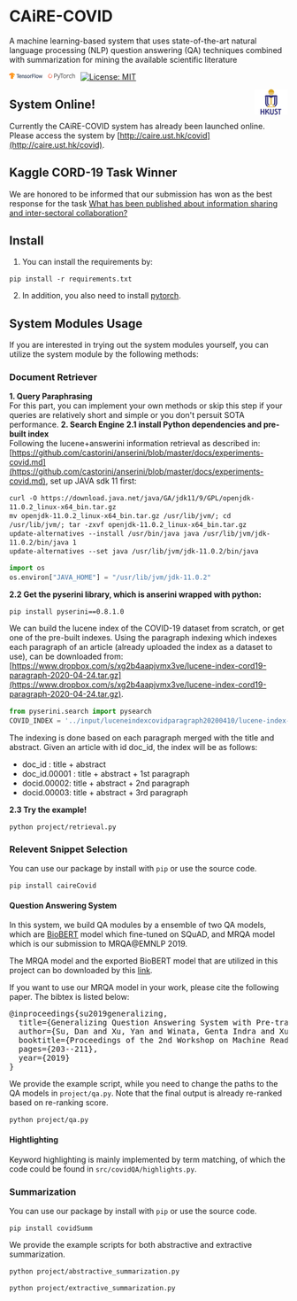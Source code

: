 # CAiRE-COVID
A machine learning-based system that uses state-of-the-art natural language processing (NLP) question answering (QA) techniques combined with summarization for mining the available scientific literature

<img src="img/tensorflow.png" width="12%"> <img src="img/pytorch-logo-dark.png" width="12%"> [![License: MIT](https://img.shields.io/badge/License-MIT-yellow.svg)](https://opensource.org/licenses/MIT) 


<img align="right" src="img/HKUST.jpg" width="12%">

## System Online!
Currently the CAiRE-COVID system has already been launched online. Please access the system by [http://caire.ust.hk/covid](http://caire.ust.hk/covid).
## Kaggle CORD-19 Task Winner
We are honored to be informed that our submission has won as the best response for the task [What has been published about information sharing and inter-sectoral collaboration?](https://www.kaggle.com/sudansudan/caire-cord-task10)

## Install
1. You can install the requirements by:
```
pip install -r requirements.txt
```
2. In addition, you also need to install [pytorch](https://pytorch.org/).

## System Modules Usage
If you are interested in trying out the system modules yourself, you can utilize the system module by the following methods:
### Document Retriever
**1. Query Paraphrasing**  
For this part, you can implement your own methods or skip this step if your queries are relatively short and simple or you don't persuit SOTA performance. 
**2. Search Engine** 
**2.1 install Python dependencies and pre-built index**  
Following the lucene+answerini information retrieval as described in: [https://github.com/castorini/anserini/blob/master/docs/experiments-covid.md](https://github.com/castorini/anserini/blob/master/docs/experiments-covid.md), set up JAVA sdk 11 first:
```
curl -O https://download.java.net/java/GA/jdk11/9/GPL/openjdk-11.0.2_linux-x64_bin.tar.gz
mv openjdk-11.0.2_linux-x64_bin.tar.gz /usr/lib/jvm/; cd /usr/lib/jvm/; tar -zxvf openjdk-11.0.2_linux-x64_bin.tar.gz
update-alternatives --install /usr/bin/java java /usr/lib/jvm/jdk-11.0.2/bin/java 1
update-alternatives --set java /usr/lib/jvm/jdk-11.0.2/bin/java
```
```python
import os
os.environ["JAVA_HOME"] = "/usr/lib/jvm/jdk-11.0.2"
```

**2.2 Get the pyserini library, which is anserini wrapped with python:**
```
pip install pyserini==0.8.1.0
```
We can build the lucene index of the COVID-19 dataset from scratch, or get one of the pre-built indexes. Using the paragraph indexing which indexes each paragraph of an article (already uploaded the index as a dataset to use), can be downloaded from: [https://www.dropbox.com/s/xg2b4aapjvmx3ve/lucene-index-cord19-paragraph-2020-04-24.tar.gz](https://www.dropbox.com/s/xg2b4aapjvmx3ve/lucene-index-cord19-paragraph-2020-04-24.tar.gz).
```python
from pyserini.search import pysearch
COVID_INDEX = '../input/luceneindexcovidparagraph20200410/lucene-index-covid-paragraph-2020-04-24'
```
The indexing is done based on each paragraph merged with the title and abstract. Given an article with id doc_id, the index will be as follows:
+ doc_id : title + abstract
+ doc_id.00001 : title + abstract + 1st paragraph
+ docid.00002: title + abstract + 2nd paragraph
+ docid.00003: title + abstract + 3rd paragraph

**2.3 Try the example!**  
```
python project/retrieval.py
```

### Relevent Snippet Selection
You can use our package by install with ```pip``` or use the source code.
```
pip install caireCovid
```
#### Question Answering System
In this system, we build QA modules by a ensemble of two QA models, which are [BioBERT](https://github.com/dmis-lab/bioasq-biobert) model which fine-tuned on SQuAD, and MRQA model which is our submission to MRQA@EMNLP 2019. 

The MRQA model and the exported BioBERT model that are utilized in this project can bo downloaded by this [link](https://drive.google.com/drive/folders/1yjzYN_KCz8uLobqaUddftBGPAZ6uSDDj?usp=sharing).

If you want to use our MRQA model in your work, please cite the following paper. The bibtex is listed below:
<pre>
@inproceedings{su2019generalizing,
  title={Generalizing Question Answering System with Pre-trained Language Model Fine-tuning},
  author={Su, Dan and Xu, Yan and Winata, Genta Indra and Xu, Peng and Kim, Hyeondey and Liu, Zihan and Fung, Pascale},
  booktitle={Proceedings of the 2nd Workshop on Machine Reading for Question Answering},
  pages={203--211},
  year={2019}
}
</pre>

We provide the example script, while you need to change the paths to the QA models in ```project/qa.py```. Note that the final output is already re-ranked based on re-ranking score.
```
python project/qa.py
```

#### Hightlighting
Keyword highlighting is mainly implemented by term matching, of which the code could be found in ```src/covidQA/highlights.py```.

### Summarization
You can use our package by install with ```pip``` or use the source code.
```
pip install covidSumm
```

We provide the example scripts for both abstractive and extractive summarization.
```
python project/abstractive_summarization.py
```
```
python project/extractive_summarization.py
```
